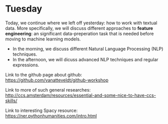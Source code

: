 # Tuesday

Today, we continue where we left off yesterday: how to work with textual data. More specifically, we will discuss different approaches to **feature engineering**: an significant data-preperation task that is needed before moving to machine learning models.

- In the morning, we discuss different Natural Language Processing (NLP) techniques.
- In the afternoon, we will dicuss advanced NLP techniques and regular expressions.

Link to the github page about github: https://github.com/vanatteveldt/github-workshop

Link to more of such general researches: http://ccs.amsterdam/resources/essential-and-some-nice-to-have-ccs-skills/

Link to interesting Spacy resource: https://ner.pythonhumanities.com/intro.html